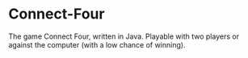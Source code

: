 # Connect-Four

The game Connect Four, written in Java. Playable with two players or against the computer (with a low chance of winning).
